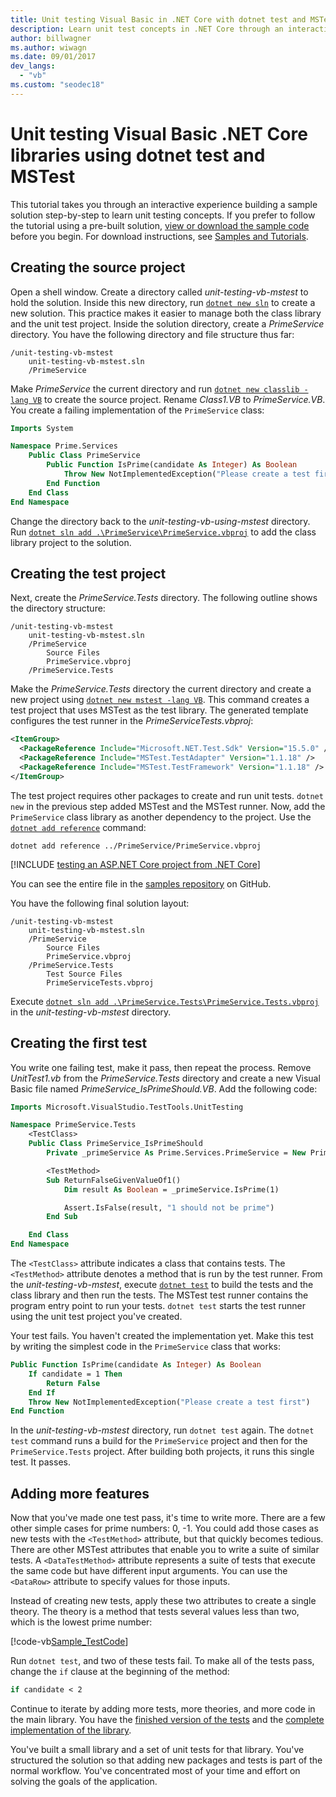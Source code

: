 ```yaml
---
title: Unit testing Visual Basic in .NET Core with dotnet test and MSTest
description: Learn unit test concepts in .NET Core through an interactive experience building a sample Visual Basic solution step-by-step using MSTest.
author: billwagner
ms.author: wiwagn
ms.date: 09/01/2017
dev_langs: 
  - "vb"
ms.custom: "seodec18"
---
```

# Unit testing Visual Basic .NET Core libraries using dotnet test and MSTest

This tutorial takes you through an interactive experience building a sample solution step-by-step to learn unit testing concepts. If you prefer to follow the tutorial using a pre-built solution, [view or download the sample code](https://github.com/dotnet/samples/tree/master/core/getting-started/unit-testing-vb-mstest/) before you begin. For download instructions, see [Samples and Tutorials](../../samples-and-tutorials/index.md#viewing-and-downloading-samples).

## Creating the source project

Open a shell window. Create a directory called *unit-testing-vb-mstest* to hold the solution.
Inside this new directory, run [`dotnet new sln`](../tools/dotnet-new.md) to create a new solution. This practice
makes it easier to manage both the class library and the unit test project.
Inside the solution directory, create a *PrimeService* directory. You have the following directory and file structure thus far:

```
/unit-testing-vb-mstest
    unit-testing-vb-mstest.sln
    /PrimeService
```

Make *PrimeService* the current directory and run [`dotnet new classlib -lang VB`](../tools/dotnet-new.md) to create the source project. Rename *Class1.VB* to *PrimeService.VB*. You create a failing implementation of the `PrimeService` class:

```vb
Imports System

Namespace Prime.Services
    Public Class PrimeService
        Public Function IsPrime(candidate As Integer) As Boolean
            Throw New NotImplementedException("Please create a test first")
        End Function
    End Class
End Namespace
```

Change the directory back to the *unit-testing-vb-using-mstest* directory. Run [`dotnet sln add .\PrimeService\PrimeService.vbproj`](../tools/dotnet-sln.md)
to add the class library project to the solution.

## Creating the test project

Next, create the *PrimeService.Tests* directory. The following outline shows the directory structure:

```
/unit-testing-vb-mstest
    unit-testing-vb-mstest.sln
    /PrimeService
        Source Files
        PrimeService.vbproj
    /PrimeService.Tests
```

Make the *PrimeService.Tests* directory the current directory and create a new project using [`dotnet new mstest -lang VB`](../tools/dotnet-new.md). This command creates a test project that uses MSTest as the test library. The generated template configures the test runner in the *PrimeServiceTests.vbproj*:

```xml
<ItemGroup>
  <PackageReference Include="Microsoft.NET.Test.Sdk" Version="15.5.0" />
  <PackageReference Include="MSTest.TestAdapter" Version="1.1.18" />
  <PackageReference Include="MSTest.TestFramework" Version="1.1.18" />
</ItemGroup>
```

The test project requires other packages to create and run unit tests. `dotnet new` in the previous step added MSTest and the MSTest runner. Now, add the `PrimeService` class library as another dependency to the project. Use the [`dotnet add reference`](../tools/dotnet-add-reference.md) command:

```
dotnet add reference ../PrimeService/PrimeService.vbproj
```

[!INCLUDE [testing an ASP.NET Core project from .NET Core](~/includes/selective-unit-tests.md)]

You can see the entire file in the [samples repository](https://github.com/dotnet/samples/blob/master/core/getting-started/unit-testing-vb-mstest/PrimeService.Tests/PrimeService.Tests.vbproj) on GitHub.

You have the following final solution layout:

```
/unit-testing-vb-mstest
    unit-testing-vb-mstest.sln
    /PrimeService
        Source Files
        PrimeService.vbproj
    /PrimeService.Tests
        Test Source Files
        PrimeServiceTests.vbproj
```

Execute [`dotnet sln add .\PrimeService.Tests\PrimeService.Tests.vbproj`](../tools/dotnet-sln.md) in the *unit-testing-vb-mstest* directory.

## Creating the first test

You write one failing test, make it pass, then repeat the process. Remove *UnitTest1.vb* from the *PrimeService.Tests* directory and create a new Visual Basic file named *PrimeService_IsPrimeShould.VB*. Add the following code:

```vb
Imports Microsoft.VisualStudio.TestTools.UnitTesting

Namespace PrimeService.Tests
    <TestClass>
    Public Class PrimeService_IsPrimeShould
        Private _primeService As Prime.Services.PrimeService = New Prime.Services.PrimeService()

        <TestMethod>
        Sub ReturnFalseGivenValueOf1()
            Dim result As Boolean = _primeService.IsPrime(1)

            Assert.IsFalse(result, "1 should not be prime")
        End Sub

    End Class
End Namespace
```

The `<TestClass>` attribute indicates a class that contains tests. The `<TestMethod>` attribute denotes a method that is run by the test runner. From the *unit-testing-vb-mstest*, execute [`dotnet test`](../tools/dotnet-test.md) to build the tests and the class library and then run the tests. The MSTest test runner contains the program entry point to run your tests. `dotnet test` starts the test runner using the unit test project you've created.

Your test fails. You haven't created the implementation yet. Make this test by writing the simplest code in the `PrimeService` class that works:

```vb
Public Function IsPrime(candidate As Integer) As Boolean
    If candidate = 1 Then
        Return False
    End If
    Throw New NotImplementedException("Please create a test first")
End Function
```

In the *unit-testing-vb-mstest* directory, run `dotnet test` again. The `dotnet test` command runs a build for the `PrimeService` project and then for the `PrimeService.Tests` project. After building both projects, it runs this single test. It passes.

## Adding more features

Now that you've made one test pass, it's time to write more. There are a few other simple cases for prime numbers: 0, -1. You could add those cases as new tests with the `<TestMethod>` attribute, but that quickly becomes tedious. There are other MSTest attributes that enable you to write a suite of similar tests.  A `<DataTestMethod>` attribute represents a suite of tests that execute the same code but have different input arguments. You can use the `<DataRow>` attribute to specify values for those inputs.

Instead of creating new tests, apply these two attributes to create a single theory. The theory is a method that tests several values less than two, which is the lowest prime number:

[!code-vb[Sample_TestCode](../../../samples/core/getting-started/unit-testing-vb-mstest/PrimeService.Tests/PrimeService_IsPrimeShould.vb?name=Sample_TestCode)]

Run `dotnet test`, and two of these tests fail. To make all of the tests pass, change the `if` clause at the beginning of the method:

```vb
if candidate < 2
```

Continue to iterate by adding more tests, more theories, and more code in the main library. You have the [finished version of the tests](https://github.com/dotnet/samples/blob/master/core/getting-started/unit-testing-vb-mstest/PrimeService.Tests/PrimeService_IsPrimeShould.vb) and the [complete implementation of the library](https://github.com/dotnet/samples/blob/master/core/getting-started/unit-testing-vb-mstest/PrimeService/PrimeService.vb).

You've built a small library and a set of unit tests for that library. You've structured the solution so that adding new packages and tests is part of the normal workflow. You've concentrated most of your time and effort on solving the goals of the application.
